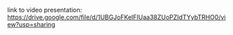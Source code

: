 link to video presentation: https://drive.google.com/file/d/1UBGJoFKelFIUaa38ZUoPZIdTYybTRHO0/view?usp=sharing
